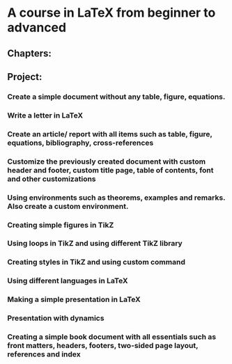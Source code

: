 # A course in LaTeX from beginner to advanced

## Chapters:

## Project:

### Create a simple document without any table, figure, equations.

### Write a letter in LaTeX

### Create an article/ report with all items such as table, figure, equations, bibliography, cross-references

### Customize the previously created document with custom header and footer, custom title page, table of contents, font and other customizations

### Using environments such as theorems, examples and remarks. Also create a custom environment.

### Creating simple figures in TikZ

### Using loops in TikZ and using different TikZ library

### Creating styles in TikZ and using custom command

### Using different languages in LaTeX

### Making a simple presentation in LaTeX

### Presentation with dynamics

### Creating a simple book document with all essentials such as front matters, headers, footers, two-sided page layout, references and index
